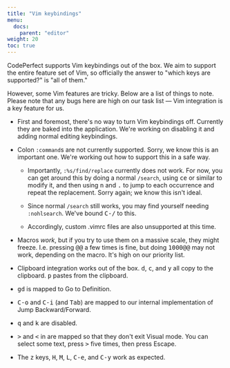 ```yaml
---
title: "Vim keybindings"
menu:
  docs:
    parent: "editor"
weight: 20
toc: true
---
```


CodePerfect supports Vim keybindings out of the box. We aim to support the
entire feature set of Vim, so officially the answer to "which keys are supported?" is "all of them."

However, some Vim features are tricky. Below are a list of things to note.
Please note that any bugs here are high on our task list &mdash; Vim
integration is a key feature for us.

- First and foremost, there's no way to turn Vim keybindings off. Currently
  they are baked into the application. We're working on disabling it and adding
  normal editing keybindings.

- Colon `:command`s are not currently supported. Sorry, we know this is an important
  one. We're working out how to support this in a safe way.

  - Importantly, `:%s/find/replace` currently does not work. For now, you can
    get around this by doing a normal `/search`, using <kbd>ce</kbd> or similar to
    modify it, and then using <kbd>n</kbd> and <kbd>.</kbd> to jump to each occurrence and
    repeat the replacement. Sorry again; we know this isn't ideal.

  - Since normal `/search` still works, you may find yourself needing
    `:nohlsearch`. We've bound <kbd>C-/</kbd> to this.

  - Accordingly, custom .vimrc files are also unsupported at this time.

- Macros _work_, but if you try to use them on a massive scale, they might freeze.
  I.e. pressing <kbd>@@</kbd> a few times is fine, but doing <kbd>1000@@</kbd> may not work,
  depending on the macro. It's high on our priority list.

- Clipboard integration works out of the box. <kbd>d</kbd>, <kbd>c</kbd>, and <kbd>y</kbd> all copy to the
  clipboard. <kbd>p</kbd> pastes from the clipboard.

- <kbd>gd</kbd> is mapped to Go to Definition.

- <kbd>C-o</kbd> and <kbd>C-i</kbd> (and <kbd>Tab</kbd>) are mapped to our internal implementation
  of Jump Backward/Forward.

- <kbd>q</kbd> and <kbd>k</kbd> are disabled.

- <kbd>&gt;</kbd> and <kbd>&lt;</kbd> in are mapped so that they don't exit Visual mode.
  You can select some text, press <kbd>&gt;</kbd> five times, then press Escape.

- The <kbd>z</kbd> keys, <kbd>H</kbd>, <kbd>M</kbd>, <kbd>L</kbd>, <kbd>C-e</kbd>, and <kbd>C-y</kbd> work as expected.
